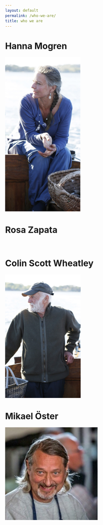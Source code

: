 ```yaml
---
layout: default
permalink: /who-we-are/
title: who we are
---
```


# Hanna Mogren

<img src="/assets/images/Hanna.jpg" style="height: 500px;"/>

<br />

# Rosa Zapata

<br />

# Colin Scott Wheatley

<img src="/assets/images/Colin.jpg" style="height: 400px;"/>

<br />

# Mikael Öster

<img src="/assets/images/Mikael.jpg" style="height: 300px;"/>

<br />



